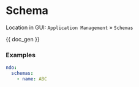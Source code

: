 # Schema

Location in GUI:
`Application Management` » `Schemas`

{{ doc_gen }}

### Examples

```yaml
ndo:
  schemas:
    - name: ABC
```
